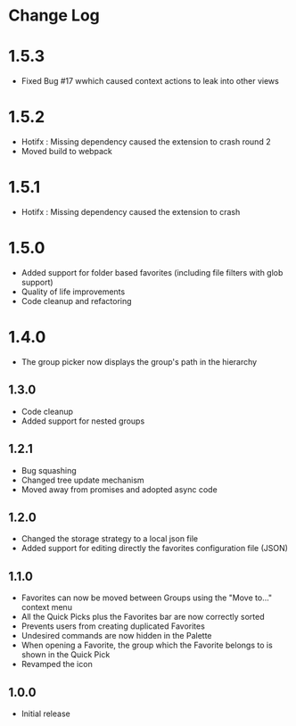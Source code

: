 # Change Log

# 1.5.3
- Fixed Bug #17 wwhich caused context actions to leak into other views

# 1.5.2
- Hotifx : Missing dependency caused the extension to crash round 2
- Moved build to webpack

# 1.5.1
- Hotifx : Missing dependency caused the extension to crash

# 1.5.0
- Added support for folder based favorites (including file filters with glob support)
- Quality of life improvements
- Code cleanup and refactoring

# 1.4.0
- The group picker now displays the group's path in the hierarchy

## 1.3.0
- Code cleanup
- Added support for nested groups

## 1.2.1
- Bug squashing
- Changed tree update mechanism
- Moved away from promises and adopted async code

## 1.2.0
- Changed the storage strategy to a local json file
- Added support for editing directly the favorites configuration file (JSON)
## 1.1.0

- Favorites can now be moved between Groups using the "Move to..." context menu
- All the Quick Picks plus the Favorites bar are now correctly sorted
- Prevents users from creating duplicated Favorites
- Undesired commands are now hidden in the Palette
- When opening a Favorite, the group which the Favorite belongs to is shown in the Quick Pick
- Revamped the icon

## 1.0.0

- Initial release